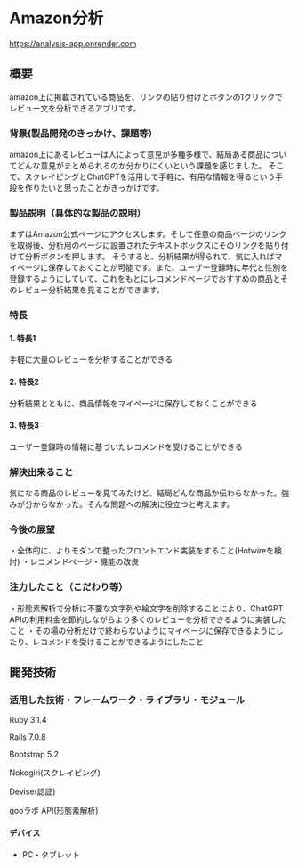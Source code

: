 # Amazon分析
https://analysis-app.onrender.com

## 概要
amazon上に掲載されている商品を、リンクの貼り付けとボタンの1クリックでレビュー文を分析できるアプリです。
### 背景(製品開発のきっかけ、課題等）
amazon上にあるレビューは人によって意見が多種多様で、結局ある商品についてどんな意見がまとめられるのか分かりにくいという課題を感じました。
そこで、スクレイピングとChatGPTを活用して手軽に、有用な情報を得るという手段を作りたいと思ったことがきっかけです。
### 製品説明（具体的な製品の説明）
まずはAmazon公式ページにアクセスします。そして任意の商品ページのリンクを取得後、分析用のページに設置されたテキストボックスにそのリンクを貼り付けて分析ボタンを押します。
そうすると、分析結果が得られて、気に入ればマイページに保存しておくことが可能です。また、ユーザー登録時に年代と性別を登録するようにしていて、これをもとにレコメンドページでおすすめの商品とそのレビュー分析結果を見ることができます。
### 特長
#### 1. 特長1
手軽に大量のレビューを分析することができる
#### 2. 特長2
分析結果とともに、商品情報をマイページに保存しておくことができる
#### 3. 特長3
ユーザー登録時の情報に基づいたレコメンドを受けることができる

### 解決出来ること
気になる商品のレビューを見てみたけど、結局どんな商品か伝わらなかった。強みが分からなかった。そんな問題への解決に役立つと考えます。
### 今後の展望
・全体的に、よりモダンで整ったフロントエンド実装をすること(Hotwireを検討)
・レコメンドページ・機能の改良
### 注力したこと（こだわり等）
・形態素解析で分析に不要な文字列や絵文字を削除することにより、ChatGPT APIの利用料金を節約しながらより多くのレビューを分析できるように実装したこと
・その場の分析だけで終わらないようにマイページに保存できるようにしたり、レコメンドを受けることができるようにしたこと
## 開発技術
### 活用した技術・フレームワーク・ライブラリ・モジュール
Ruby 3.1.4

Rails 7.0.8

Bootstrap 5.2

Nokogiri(スクレイピング)

Devise(認証)

gooラボ API(形態素解析)

#### デバイス
* PC・タブレット

